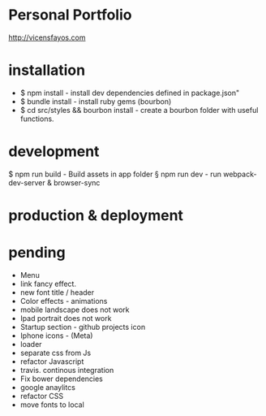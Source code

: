 # Personal Portfolio

http://vicensfayos.com

# installation

* $ npm install - install dev dependencies defined in package.json"
* $ bundle install - install ruby gems (bourbon)
* $ cd src/styles && bourbon install - create a bourbon folder with useful functions.

# development

$ npm run build - Build assets in app folder
§ npm run dev - run webpack-dev-server & browser-sync 

# production & deployment

# pending 

* Menu
* link fancy effect. 
* new font title / header
* Color effects - animations
* mobile landscape does not work
* Ipad portrait does not work
* Startup section - github projects icon
* Iphone icons - (Meta)
* loader
* separate css from Js
* refactor Javascript
* travis. continous integration
* Fix bower dependencies
* google anaylitcs
* refactor CSS
* move fonts to local






